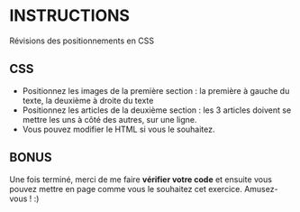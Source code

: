 # INSTRUCTIONS
Révisions des positionnements en CSS

## CSS
- Positionnez les images de la première section : la première à gauche du texte, la deuxième à droite du texte
- Positionnez les articles de la deuxième section : les 3 articles doivent se mettre les uns à côté des autres, sur une ligne.
- Vous pouvez modifier le HTML si vous le souhaitez.


## BONUS
Une fois terminé, merci de me faire **vérifier votre code** et ensuite vous pouvez mettre en page comme vous le souhaitez cet exercice. Amusez-vous ! :)   